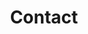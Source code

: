 ---
title: Contact
published: false
image: image.png

form:
    name: contact
    fields:
        -
            name: name
            label: 'Your Name'
            placeholder: 'John Doe'
            type: text
            validate:
                required: true
        -
            name: email
            type: honeypot
        -
            name: person
            label: 'E-Mail'
            placeholder: 'me@example.com'
            type: email
            validate:
                required: true
        -
            name: subject
            label: 'Subject'
            placeholder: 'My message title'
            type: text
            validate:
                required: true
        -
            name: message
            label: 'Message'
            placeholder: 'Here goes my feedback / question / request / ...'
            type: textarea
            validate:
                required: true

    buttons:
        -
            type: submit
            value: Send
        
    process:
        - email:
            subject: "[Brick.Camp] {{ form.value.name|e }} | {{ form.value.subject|e }}"
            body: "{% include 'forms/data.html.twig' %}"
        - save:
            fileprefix: contact-
            dateformat: Ymd-His-u
            extension: txt
            body: "{% include 'forms/data.txt.twig' %}"
        - message: Thank you for getting in touch!
        - display: thankyou
---